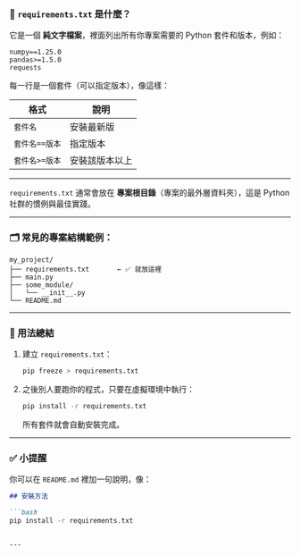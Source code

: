 ### 📄 `requirements.txt` 是什麼？

它是一個 **純文字檔案**，裡面列出所有你專案需要的 Python 套件和版本，例如：

```
numpy==1.25.0
pandas>=1.5.0
requests
```

每一行是一個套件（可以指定版本），像這樣：

| 格式        | 說明      |
| --------- | ------- |
| `套件名`     | 安裝最新版   |
| `套件名==版本` | 指定版本    |
| `套件名>=版本` | 安裝該版本以上 |

---

`requirements.txt` 通常會放在 **專案根目錄**（專案的最外層資料夾），這是 Python 社群的慣例與最佳實踐。

---

### 🗂 常見的專案結構範例：

```
my_project/
├── requirements.txt       ← ✅ 就放這裡
├── main.py
├── some_module/
│   └── __init__.py
└── README.md
```

---

### 🚀 用法總結

1. 建立 `requirements.txt`：

   ```bash
   pip freeze > requirements.txt
   ```

2. 之後別人要跑你的程式，只要在虛擬環境中執行：

   ```bash
   pip install -r requirements.txt
   ```

   所有套件就會自動安裝完成。

---

### ✅ 小提醒

你可以在 `README.md` 裡加一句說明，像：

````md
## 安裝方法

```bash
pip install -r requirements.txt
````

```

---
